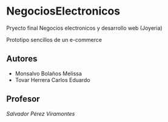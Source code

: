 # NegociosElectronicos
Pryecto final Negocios electronicos y desarrollo web (Joyeria)

Prototipo sencillos de un e-commerce 

## Autores
* Monsalvo Bolaños Melissa
* Tovar Herrera Carlos Eduardo
## Profesor 
*Salvador Pérez Viramontes*

